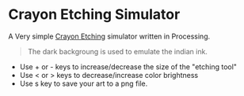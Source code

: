 Crayon Etching Simulator
========================

A Very simple [Crayon Etching](http://www.how-to-arts-and-crafts.com/crayon-etching.html) simulator written in Processing.

>  The dark backgroung is used to emulate the indian ink. 

* Use + or - keys to increase/decrease the size of the "etching tool"
* Use < or > keys to decrease/increase color brightness
* Use s key to save your art to a png file.
